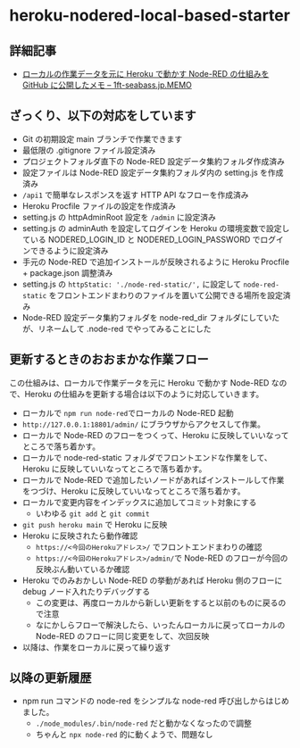 # heroku-nodered-local-based-starter

## 詳細記事

- [ローカルの作業データを元に Heroku で動かす Node-RED の仕組みを GitHub に公開したメモ – 1ft-seabass.jp.MEMO](https://www.1ft-seabass.jp/memo/2021/10/09/made-heroku-node-red-local-based-starter/)

## ざっくり、以下の対応をしています

- Git の初期設定 main ブランチで作業できます
- 最低限の .gitignore ファイル設定済み
- プロジェクトフォルダ直下の Node-RED 設定データ集約フォルダ作成済み
- 設定ファイルは Node-RED 設定データ集約フォルダ内の setting.js を作成済み
-  `/api1` で簡単なレスポンスを返す HTTP API なフローを作成済み
- Heroku Procfile ファイルの設定を作成済み
- setting.js の httpAdminRoot  設定を `/admin` に設定済み
- setting.js の adminAuth を設定してログインを Heroku の環境変数で設定している NODERED_LOGIN_ID と NODERED_LOGIN_PASSWORD でログインできるように設定済み
- 手元の Node-RED で追加インストールが反映されるように Heroku Procfile + package.json 調整済み
- setting.js の `httpStatic: './node-red-static/',` に設定して `node-red-static` をフロントエンドまわりのファイルを置いて公開できる場所を設定済み
- Node-RED 設定データ集約フォルダを node-red_dir フォルダにしていたが、リネームして .node-red でやってみることにした

## 更新するときのおおまかな作業フロー

この仕組みは、ローカルで作業データを元に Heroku で動かす Node-RED なので、Heroku の仕組みを更新する場合は以下のように対応していきます。

- ローカルで `npm run node-red`でローカルの Node-RED 起動
- `http://127.0.0.1:18801/admin/` にブラウザからアクセスして作業。
- ローカルで Node-RED のフローをつくって、Heroku に反映していいなってところで落ち着かす。
- ローカルで node-red-static フォルダでフロントエンドな作業をして、Heroku に反映していいなってところで落ち着かす。
- ローカルで Node-RED で追加したいノードがあればインストールして作業をつづけ、Heroku に反映していいなってところで落ち着かす。
- ローカルで変更内容をインデックスに追加してコミット対象にする
    - いわゆる `git add` と `git commit`
- `git push heroku main` で Heroku に反映
- Heroku に反映されたら動作確認
    - `https://<今回のHerokuアドレス>/` でフロントエンドまわりの確認
    - `https://<今回のHerokuアドレス>/admin/`で Node-RED のフローが今回の反映ぶん動いているか確認
- Heroku でのみおかしい Node-RED の挙動があれば Heroku 側のフローに debug ノード入れたりデバッグする
    - この変更は、再度ローカルから新しい更新をすると以前のものに戻るので注意
    - なにかしらフローで解決したら、いったんローカルに戻ってローカルの Node-RED のフローに同じ変更をして、次回反映
- 以降は、作業をローカルに戻って繰り返す

## 以降の更新履歴

- npm run コマンドの node-red をシンプルな node-red 呼び出しからはじめました。
  - `./node_modules/.bin/node-red` だと動かなくなったので調整
  - ちゃんと `npx node-red` 的に動くようで、問題なし